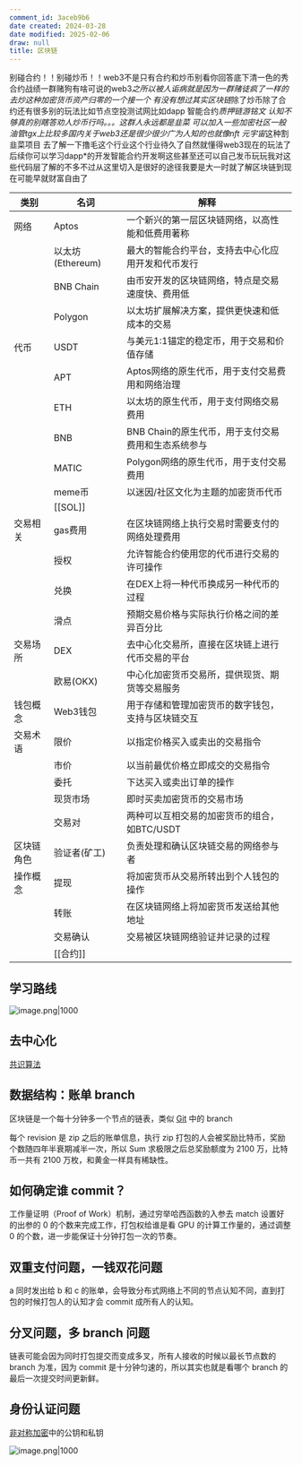```yaml
---
comment_id: 3aceb9b6
date created: 2024-03-28
date modified: 2025-02-06
draw: null
title: 区块链
---
```

别碰合约！！别碰炒币！！web3不是只有合约和炒币别看你回答底下清一色的秀合约战绩一群赌狗有啥可说的web3*之所以被人诟病就是因为一群赌徒疯了一样的去炒这种加密货币资产归零的一个接一个 有没有想过其实区块链*除了炒币除了合约还有很多别的玩法比如节点空投测试网比如dapp 智能合约*质押链游铭文 认知不够真的别瞎答劝人炒币行吗。。。这群人永远都是韭菜 可以加入一些加密社区一般油管tgx上比较多国内关于web3还是很少很少广为人知的也就像nft 元宇宙*这种割韭菜项目 去了解一下撸毛这个行业这个行业待久了自然就懂得web3现在的玩法了后续你可以学习dapp*的开发智能合约开发啊这些甚至还可以自己发币玩玩我对这些代码层了解的不多不过从这里切入是很好的途径我要是大一时就了解区块链到现在可能早就财富自由了

| 类别    | 名词            | 解释                             |
| ----- | ------------- | ------------------------------ |
| 网络    | Aptos         | 一个新兴的第一层区块链网络，以高性能和低费用著称       |
|       | 以太坊(Ethereum) | 最大的智能合约平台，支持去中心化应用开发和代币发行      |
|       | BNB Chain     | 由币安开发的区块链网络，特点是交易速度快、费用低       |
|       | Polygon       | 以太坊扩展解决方案，提供更快速和低成本的交易         |
| 代币    | USDT          | 与美元1:1锚定的稳定币，用于交易和价值存储         |
|       | APT           | Aptos网络的原生代币，用于支付交易费用和网络治理     |
|       | ETH           | 以太坊的原生代币，用于支付网络交易费用            |
|       | BNB           | BNB Chain的原生代币，用于支付交易费用和生态系统参与 |
|       | MATIC         | Polygon网络的原生代币，用于支付交易费用        |
|       | meme币         | 以迷因/社区文化为主题的加密货币代币             |
|       | [[SOL]]       |                                |
| 交易相关  | gas费用         | 在区块链网络上执行交易时需要支付的网络处理费用        |
|       | 授权            | 允许智能合约使用您的代币进行交易的许可操作          |
|       | 兑换            | 在DEX上将一种代币换成另一种代币的过程           |
|       | 滑点            | 预期交易价格与实际执行价格之间的差异百分比          |
| 交易场所  | DEX           | 去中心化交易所，直接在区块链上进行代币交易的平台       |
|       | 欧易(OKX)       | 中心化加密货币交易所，提供现货、期货等交易服务        |
| 钱包概念  | Web3钱包        | 用于存储和管理加密货币的数字钱包，支持与区块链交互      |
| 交易术语  | 限价            | 以指定价格买入或卖出的交易指令                |
|       | 市价            | 以当前最优价格立即成交的交易指令               |
|       | 委托            | 下达买入或卖出订单的操作                   |
|       | 现货市场          | 即时买卖加密货币的交易市场                  |
|       | 交易对           | 两种可以互相交易的加密货币的组合，如BTC/USDT     |
| 区块链角色 | 验证者(矿工)       | 负责处理和确认区块链交易的网络参与者             |
| 操作概念  | 提现            | 将加密货币从交易所转出到个人钱包的操作            |
|       | 转账            | 在区块链网络上将加密货币发送给其他地址            |
|       | 交易确认          | 交易被区块链网络验证并记录的过程               |
|       | [[合约]]        |                                |

## 学习路线

![image.png|1000](https://imagehosting4picgo.oss-cn-beijing.aliyuncs.com/imagehosting/fix-dir%2Fpicgo%2Fpicgo-clipboard-images%2F2024%2F09%2F22%2F18-33-29-d36f5970c5a8b8ac37bdf6f9a87775be-202409221833598-a1fa2b.png)

## 去中心化

[共识算法](1%20一切皆项目/搁置中/Q2：做CS的经典lab%201/Q2：做CS的经典lab/共识算法.md)

## 数据结构：账单 branch

区块链是一个每十分钟多一个节点的链表，类似 [Git](Git.md) 中的 branch

每个 revision 是 zip 之后的账单信息，执行 zip 打包的人会被奖励比特币，奖励个数随四年半衰期减半一次，所以 Sum 求极限之后总奖励额度为 2100 万，比特币一共有 2100 万枚，和黄金一样具有稀缺性。

## 如何确定谁 commit？

工作量证明（Proof of Work）机制，通过穷举哈西函数的入参去 match 设置好的出参的 0 的个数来完成工作，打包权给谁是看 GPU 的计算工作量的，通过调整 0 的个数，进一步能保证十分钟打包一次的节奏。

## 双重支付问题，一钱双花问题

a 同时发出给 b 和 c 的账单，会导致分布式网络上不同的节点认知不同，直到打包的时候打包人的认知才会 commit 成所有人的认知。

## 分叉问题，多 branch 问题

链表可能会因为同时打包提交而变成多叉，所有人接收的时候以最长节点数的 branch 为准，因为 commit 是十分钟匀速的，所以其实也就是看哪个 branch 的最后一次提交时间更新鲜。

## 身份认证问题

[非对称加密](非对称加密.md)中的公钥和私钥

![image.png|1000](https://imagehosting4picgo.oss-cn-beijing.aliyuncs.com/imagehosting/fix-dir%2Fpicgo%2Fpicgo-clipboard-images%2F2024%2F09%2F01%2F20-22-07-597e964a7fdd1ba2c1de88e5012d2040-202409012022131-5c0593.png)
